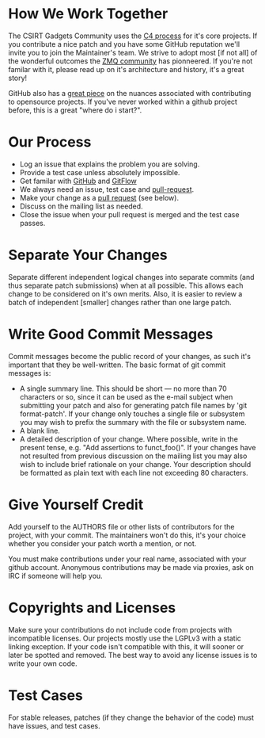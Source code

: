 How We Work Together
==
The CSIRT Gadgets Community uses the [C4 process](https://github.com/csirtgadgets/c4) for it's core projects. If you contribute a nice patch and you have some GitHub reputation we'll invite you to join the Maintainer's team. We strive to adopt most [if not all] of the wonderful outcomes the [ZMQ community](http://zguide.zeromq.org/page:all#toc130) has pionneered. If you're not familar with it, please read up on it's architecture and history, it's a great story!

GitHub also has a [great piece](https://guides.github.com/activities/contributing-to-open-source) on the nuances associated with contributing to opensource projects. If you've never worked within a github project before, this is a great "where do i start?".

Our Process
===

* Log an issue that explains the problem you are solving.
* Provide a test case unless absolutely impossible.
* Get familar with [GitHub](https://help.github.com/articles/set-up-git) and [GitFlow](http://datasift.github.io/gitflow/IntroducingGitFlow.html)
* We always need an issue, test case and [pull-request](https://help.github.com/articles/using-pull-requests).
* Make your change as a [pull request](https://github.com/blog/1943-how-to-write-the-perfect-pull-request) (see below).
* Discuss on the mailing list as needed.
* Close the issue when your pull request is merged and the test case passes. 

Separate Your Changes
===
Separate different independent logical changes into separate commits (and thus separate patch submissions) when at all possible. This allows each change to be considered on it's own merits. Also, it is easier to review a batch of independent [smaller] changes rather than one large patch.

Write Good Commit Messages
===
Commit messages become the public record of your changes, as such it's important that they be well-written. The basic format of git commit messages is:

* A single summary line. This should be short — no more than 70 characters or so, since it can be used as the e-mail subject when submitting your patch and also for generating patch file names by 'git format-patch'. If your change only touches a single file or subsystem you may wish to prefix the summary with the file or subsystem name.
* A blank line.
* A detailed description of your change. Where possible, write in the present tense, e.g. "Add assertions to funct_foo()". If your changes have not resulted from previous discussion on the mailing list you may also wish to include brief rationale on your change. Your description should be formatted as plain text with each line not exceeding 80 characters.

Give Yourself Credit
===
Add yourself to the AUTHORS file or other lists of contributors for the project, with your commit. The maintainers won't do this, it's your choice whether you consider your patch worth a mention, or not.

You must make contributions under your real name, associated with your github account. Anonymous contributions may be made via proxies, ask on IRC if someone will help you.

Copyrights and Licenses
===
Make sure your contributions do not include code from projects with incompatible licenses. Our projects mostly use the LGPLv3 with a static linking exception. If your code isn't compatible with this, it will sooner or later be spotted and removed. The best way to avoid any license issues is to write your own code.

Test Cases
===
For stable releases, patches (if they change the behavior of the code) must have issues, and test cases.